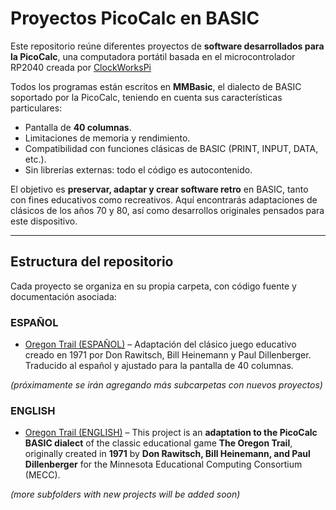 # Proyectos PicoCalc en BASIC

Este repositorio reúne diferentes proyectos de **software desarrollados para la PicoCalc**, una computadora portátil basada en el microcontrolador RP2040 creada por [ClockWorksPi](https://www.clockworkpi.com/picocalc)

Todos los programas están escritos en **MMBasic**, el dialecto de BASIC soportado por la PicoCalc, teniendo en cuenta sus características particulares:

* Pantalla de **40 columnas**.
* Limitaciones de memoria y rendimiento.
* Compatibilidad con funciones clásicas de BASIC (PRINT, INPUT, DATA, etc.).
* Sin librerías externas: todo el código es autocontenido.

El objetivo es **preservar, adaptar y crear software retro** en BASIC, tanto con fines educativos como recreativos. Aquí encontrarás adaptaciones de clásicos de los años 70 y 80, así como desarrollos originales pensados para este dispositivo.

---

## Estructura del repositorio

Cada proyecto se organiza en su propia carpeta, con código fuente y documentación asociada:

### ESPAÑOL
* [Oregon Trail (ESPAÑOL)](./Oregon%20Trail) – Adaptación del clásico juego educativo creado en 1971 por Don Rawitsch, Bill Heinemann y Paul Dillenberger. Traducido al español y ajustado para la pantalla de 40 columnas.

*(próximamente se irán agregando más subcarpetas con nuevos proyectos)*

### ENGLISH
* [Oregon Trail (ENGLISH)](./Oregon%20Trail%20(ENG)) – This project is an **adaptation to the PicoCalc BASIC dialect** of the classic educational game **The Oregon Trail**, originally created in **1971** by **Don Rawitsch, Bill Heinemann, and Paul Dillenberger** for the Minnesota Educational Computing Consortium (MECC).


*(more subfolders with new projects will be added soon)*

